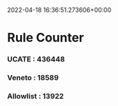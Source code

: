 2022-04-18 16:36:51.273606+00:00
# Rule Counter 
 ### UCATE : 436448

 ### Veneto : 18589

 ### Allowlist : 13922